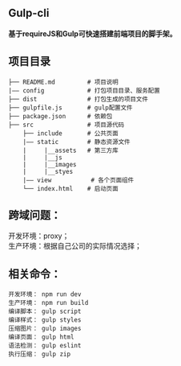 ## Gulp-cli
**基于requireJS和Gulp可快速搭建前端项目的脚手架。**

## 项目目录
```
├── README.md         # 项目说明
|—— config            # 打包项目目录、服务配置
├── dist              # 打包生成的项目文件
├── gulpfile.js       # gulp配置文件
├── package.json      # 依赖包
├── src               # 项目源代码
    ├── include       # 公共页面
    |—— static        # 静态资源文件
    |     |__assets   # 第三方库
    |     |__js
    |     |__images
    |     |__styes
    |—— view           # 各个页面组件
    └── index.html    # 启动页面
```
## 跨域问题：
开发环境：proxy；<br />
生产环境：根据自己公司的实际情况选择；

## 相关命令：
    开发环境： npm run dev
    生产环境： npm run build
    编译脚本： gulp script
    编译样式： gulp styles
    压缩图片： gulp images
    编译页面： gulp html
    语法检测： gulp eslint
    执行压缩： gulp zip
